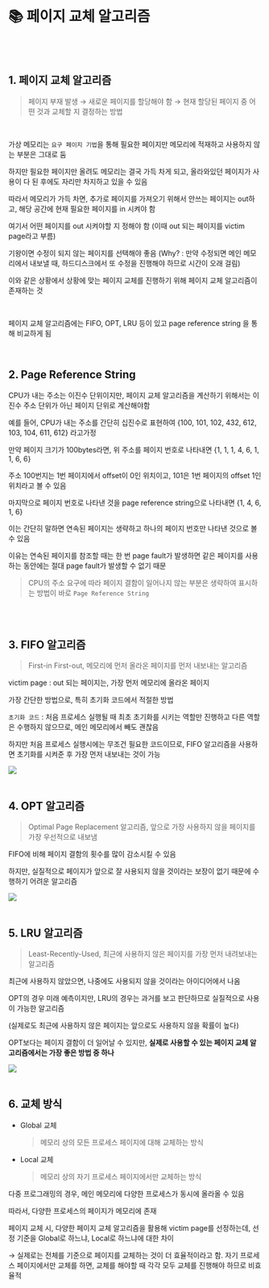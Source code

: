 # 📚 페이지 교체 알고리즘

<br>

<br>

## 1. 페이지 교체 알고리즘

> 페이지 부재 발생 → 새로운 페이지를 할당해야 함 → 현재 할당된 페이지 중 어떤 것과 교체할 지 결정하는 방법

<br>

가상 메모리는 `요구 페이지 기법`을 통해 필요한 페이지만 메모리에 적재하고 사용하지 않는 부분은 그대로 둠

하지만 필요한 페이지만 올려도 메모리는 결국 가득 차게 되고, 올라와있던 페이지가 사용이 다 된 후에도 자리만 차지하고 있을 수 있음

따라서 메모리가 가득 차면, 추가로 페이지를 가져오기 위해서 안쓰는 페이지는 out하고, 해당 공간에 현재 필요한 페이지를 in 시켜야 함

여기서 어떤 페이지를 out 시켜야할 지 정해야 함 (이때 out 되는 페이지를 victim page라고 부름)

기왕이면 수정이 되지 않는 페이지를 선택해야 좋음
(Why? : 만약 수정되면 메인 메모리에서 내보낼 때, 하드디스크에서 또 수정을 진행해야 하므로 시간이 오래 걸림)

이와 같은 상황에서 상황에 맞는 페이지 교체를 진행하기 위해 페이지 교체 알고리즘이 존재하는 것

<br>

페이지 교체 알고리즘에는 FIFO, OPT, LRU 등이 있고 page reference string 을 통해 비교하게 됨

<br>

## 2. Page Reference String

CPU가 내는 주소는 이진수 단위이지만, 페이지 교체 알고리즘을 계산하기 위해서는 이진수 주소 단위가 아닌 페이지 단위로 계산해야함

예를 들어, CPU가 내는 주소를 간단히 십진수로 표현하여 {100, 101, 102, 432, 612, 103, 104, 611, 612} 라고가정

만약 페이지 크기가 100bytes라면, 위 주소를 페이지 번호로 나타내면 {1, 1, 1, 4, 6, 1, 1, 6, 6}

주소 100번지는 1번 페이지에서 offset이 0인 위치이고, 101은 1번 페이지의 offset 1인 위치라고 볼 수 있음

마지막으로 페이지 번호로 나타낸 것을 page reference string으로 나타내면 {1, 4, 6, 1, 6}

이는 간단히 말하면 연속된 페이지는 생략하고 하나의 페이지 번호만 나타낸 것으로 볼 수 있음

이유는 연속된 페이지를 참조할 때는 한 번 page fault가 발생하면 같은 페이지를 사용하는 동안에는 절대 page fault가 발생할 수 없기 때문

> CPU의 주소 요구에 따라 페이지 결함이 일어나지 않는 부분은 생략하여 표시하는 방법이 바로 `Page Reference String`

<br>

<br>

## 3. FIFO 알고리즘

> First-in First-out, 메모리에 먼저 올라온 페이지를 먼저 내보내는 알고리즘

victim page : out 되는 페이지는, 가장 먼저 메모리에 올라온 페이지

가장 간단한 방법으로, 특히 초기화 코드에서 적절한 방법

`초기화 코드` : 처음 프로세스 실행될 때 최초 초기화를 시키는 역할만 진행하고 다른 역할은 수행하지 않으므로, 메인 메모리에서 빼도 괜찮음

하지만 처음 프로세스 실행시에는 무조건 필요한 코드이므로, FIFO 알고리즘을 사용하면 초기화를 시켜준 후 가장 먼저 내보내는 것이 가능

<img src="https://img1.daumcdn.net/thumb/R1280x0/?scode=mtistory&fname=https%3A%2F%2Fk.kakaocdn.net%2Fdn%2FVQCGK%2FbtquJuqRkyS%2FLb3NgwHkBve08YhZpLkq31%2Fimg.png">

<br>

<br>

## 4. OPT 알고리즘

> Optimal Page Replacement 알고리즘, 앞으로 가장 사용하지 않을 페이지를 가장 우선적으로 내보냄

FIFO에 비해 페이지 결함의 횟수를 많이 감소시킬 수 있음

하지만, 실질적으로 페이지가 앞으로 잘 사용되지 않을 것이라는 보장이 없기 때문에 수행하기 어려운 알고리즘

<img src="https://img1.daumcdn.net/thumb/R1280x0/?scode=mtistory&fname=https%3A%2F%2Fk.kakaocdn.net%2Fdn%2FSvRs7%2FbtquHbeJLQX%2FWXmK7xdGUbIxl43t0JG6Qk%2Fimg.png">

<br>

<br>

## 5. LRU 알고리즘

> Least-Recently-Used, 최근에 사용하지 않은 페이지를 가장 먼저 내려보내는 알고리즘

최근에 사용하지 않았으면, 나중에도 사용되지 않을 것이라는 아이디어에서 나옴

OPT의 경우 미래 예측이지만, LRU의 경우는 과거를 보고 판단하므로 실질적으로 사용이 가능한 알고리즘

(실제로도 최근에 사용하지 않은 페이지는 앞으로도 사용하지 않을 확률이 높다)

OPT보다는 페이지 결함이 더 일어날 수 있지만, **실제로 사용할 수 있는 페이지 교체 알고리즘에서는 가장 좋은 방법 중 하나**

<img src="https://img1.daumcdn.net/thumb/R1280x0/?scode=mtistory&fname=https%3A%2F%2Fk.kakaocdn.net%2Fdn%2FnCgc3%2FbtquGW9VUrm%2FxTKnVKPOVQuSXmAuRehSw1%2Fimg.png">

<br>

<br>

## 6. 교체 방식

- Global 교체

  > 메모리 상의 모든 프로세스 페이지에 대해 교체하는 방식

- Local 교체

  > 메모리 상의 자기 프로세스 페이지에서만 교체하는 방식

다중 프로그래밍의 경우, 메인 메모리에 다양한 프로세스가 동시에 올라올 수 있음

따라서, 다양한 프로세스의 페이지가 메모리에 존재

페이지 교체 시, 다양한 페이지 교체 알고리즘을 활용해 victim page를 선정하는데, 선정 기준을 Global로 하느냐, Local로 하느냐에 대한 차이

→ 실제로는 전체를 기준으로 페이지를 교체하는 것이 더 효율적이라고 함. 자기 프로세스 페이지에서만 교체를 하면, 교체를 해야할 때 각각 모두 교체를 진행해야 하므로 비효율적
